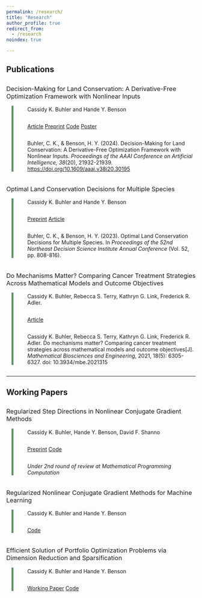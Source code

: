 ```yaml
---
permalink: /research/
title: "Research"
author_profile: true
redirect_from:
  - /research
noindex: true

---
```

<style type='text/css'>
  	h2 {
	margin-bottom: -1em;
  	}

  	h3 {
	margin-top: 3em;
	font-weight:normal;
  	}

	
	p {
	margin-left: 2em;
	margin-bottom: -1em;
	} 

	.container {
   	 position: relative;
	margin-left: 2em;
	margin-top: 15px;
  	}	

	.vertical {
	border-left: 5px solid #609162;
	height: 100%;
	position: absolute;
	margin-left: -1em;
	margin-top: -1px;
	display: inline-block;
	}	
	

	br {
	line-height: 200%;
	}


</style>



## Publications


### Decision-Making for Land Conservation: A Derivative-Free Optimization Framework with Nonlinear Inputs 


<div class="container">
  <div class="vertical"></div>

Cassidy K. Buhler and Hande Y. Benson 
<div style="line-height: 85%;">
    <br>
</div>

<a href="https://doi.org/10.1609/aaai.v38i20.30195" target="_blank" rel="noopener noreferrer" class = "btn--research">Article</a>
<a href="https://arxiv.org/abs/2308.11549" target="_blank" rel="noopener noreferrer" class = "btn--research">Preprint</a>
 <a href="https://github.com/cassiebuhler/conservation-dfo" target="_blank"  rel="noopener noreferrer" class = "btn--research">Code</a> 
<a href="/files/AAAI24_Poster.pdf" target="_blank"  rel="noopener noreferrer" class = "btn--research">Poster</a> 

<div style="line-height: 85%;">
    <br>
</div>

Buhler, C. K., & Benson, H. Y. (2024). Decision-Making for Land Conservation: A Derivative-Free Optimization Framework with Nonlinear Inputs. <i>Proceedings of the AAAI Conference on Artificial Intelligence, 38</i>(20), 21932-21939. https://doi.org/10.1609/aaai.v38i20.30195


</div>

### Optimal Land Conservation Decisions for Multiple Species

<div class="container">
  <div class="vertical"></div>


Cassidy K. Buhler and Hande Y. Benson 

<div style="line-height: 85%;">
    <br>
</div>

<a href="https://arxiv.org/abs/2307.11863" target="_blank" rel="noopener noreferrer" class = "btn--research">Preprint</a>
<a href="https://nedsi.decisionsciences.org/wp-content/uploads/sites/5/2024/01/3134_ExOrdo-nedsi2023-Version-4.pdf" target="_blank" rel="noopener noreferrer" class = "btn--research">Article</a>

<div style="line-height: 85%;">
    <br>
</div>

Buhler, C. K., & Benson, H. Y. (2023). Optimal Land Conservation Decisions for Multiple Species. In <i>Proceedings of the 52nd Northeast Decision Science Institute Annual Conference</i> (Vol. 52, pp. 808-816).

</div>

### Do Mechanisms Matter? Comparing Cancer Treatment Strategies Across Mathematical Models and Outcome Objectives

<div class="container">
  <div class="vertical"></div>

Cassidy K. Buhler, Rebecca S. Terry, Kathryn G. Link, Frederick R. Adler. 
<div style="line-height:85%;">
    <br>
</div>

<a href="https://www.aimspress.com/article/doi/10.3934/mbe.2021315" target="_blank" rel="noopener noreferrer" class = "btn--research">Article</a>

<div style="line-height:85%;">
    <br>
</div>

Cassidy K. Buhler, Rebecca S. Terry, Kathryn G. Link, Frederick R. Adler. Do mechanisms matter? Comparing cancer treatment strategies across mathematical models and outcome objectives[J]. <i>Mathematical Biosciences and Engineering</i>, 2021, 18(5): 6305-6327. doi: 10.3934/mbe.2021315

</div>

<div style="line-height:150%;">
    <br>
</div>


<hr style="height:2px;border-width:0;color:gray;background-color:gray">



## Working Papers

### Regularized Step Directions in Nonlinear Conjugate Gradient Methods

<div class="container">
  <div class="vertical"></div>

Cassidy K. Buhler, Hande Y. Benson, David F. Shanno


<div style="line-height: 85%;">
    <br>
</div>



<a href="https://arxiv.org/abs/2110.06308" target="_blank" rel="noopener noreferrer" class = "btn--research">Preprint</a>
<a href="https://github.com/cassiebuhler/ConminCG" target="_blank" rel="noopener noreferrer" class = "btn--research">Code</a>

<div style="line-height:85%;">
    <br>
</div>

<i>Under 2nd round of review at Mathematical Programming Computation</i>

</div>




### Regularized Nonlinear Conjugate Gradient Methods for Machine Learning

<div class="container">
  <div class="vertical"></div>

Cassidy K. Buhler and Hande Y. Benson


<div style="line-height: 85%;">
    <br>
</div>



<a href="https://github.com/cassiebuhler/ConminCG" target="_blank" rel="noopener noreferrer" class = "btn--research">Code</a>

</div>


### Efficient Solution of Portfolio Optimization Problems via Dimension Reduction and Sparsification

<div class="container">
  <div class="vertical"></div>

Cassidy K. Buhler and Hande Y. Benson

<div style="line-height: 85%;">
    <br>
</div>

<a href="https://arxiv.org/abs/2306.12639" target="_blank"  rel="noopener noreferrer" class = "btn--research">Working Paper</a>
<a href="https://github.com/cassiebuhler/PODS" target="_blank"  rel="noopener noreferrer" class = "btn--research">Code</a>

</div>



